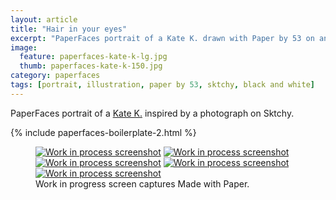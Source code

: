 ```yaml
---
layout: article
title: "Hair in your eyes"
excerpt: "PaperFaces portrait of a Kate K. drawn with Paper by 53 on an iPad."
image: 
  feature: paperfaces-kate-k-lg.jpg
  thumb: paperfaces-kate-k-150.jpg
category: paperfaces
tags: [portrait, illustration, paper by 53, sktchy, black and white]
---
```


PaperFaces portrait of a [Kate K.](http://sktchy.com/7Btae) inspired by a photograph on Sktchy.

{% include paperfaces-boilerplate-2.html %}

<figure class="third">
	<a href="{{ site.url }}/images/paperfaces-kate-k-process-1-lg.jpg"><img src="{{ site.url }}/images/paperfaces-kate-k-process-1-600.jpg" alt="Work in process screenshot"></a>
	<a href="{{ site.url }}/images/paperfaces-kate-k-process-2-lg.jpg"><img src="{{ site.url }}/images/paperfaces-kate-k-process-2-600.jpg" alt="Work in process screenshot"></a>
	<a href="{{ site.url }}/images/paperfaces-kate-k-process-3-lg.jpg"><img src="{{ site.url }}/images/paperfaces-kate-k-process-3-600.jpg" alt="Work in process screenshot"></a>
	<a href="{{ site.url }}/images/paperfaces-kate-k-process-4-lg.jpg"><img src="{{ site.url }}/images/paperfaces-kate-k-process-4-600.jpg" alt="Work in process screenshot"></a>
	<a href="{{ site.url }}/images/paperfaces-kate-k-process-5-lg.jpg"><img src="{{ site.url }}/images/paperfaces-kate-k-process-5-600.jpg" alt="Work in process screenshot"></a>
	<figcaption>Work in progress screen captures Made with Paper.</figcaption>
</figure>